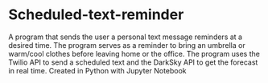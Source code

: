 # Scheduled-text-reminder
A program that sends the user a personal text message reminders at a desired time. The program serves as a reminder to bring an umbrella or warm/cool clothes before leaving home or the office. The program uses the Twilio API to send a scheduled text and the DarkSky API to get the forecast in real time. Created in Python with Jupyter Notebook
